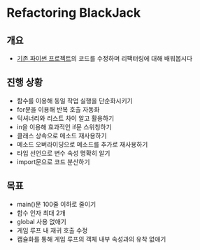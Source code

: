 # Refactoring BlackJack

## 개요

- [기존 파이썬 프로젝트](https://github.com/GulSam00/Blackjack)의 코드를 수정하며 리팩터링에 대해 배워봅시다

## 진행 상황

- 함수를 이용해 동일 작업 실행을 단순화시키기
- for문을 이용해 반복 호출 자동화
- 딕셔너리와 리스트 차이 알고 활용하기
- in을 이용해 효과적인 if문 스위칭하기
- 클래스 상속으로 메소드 재사용하기
- 메소드 오버라이딩으로 메소드를 추가로 재사용하기
- 타입 선언으로 변수 속성 명확히 알기
- import문으로 코드 분산하기

## 목표
- main()문 100줄 이하로 줄이기
- 함수 인자 최대 2개
- global 사용 없애기
- 게임 루프 내 재귀 호출 수정
- 캡슐화를 통해 게임 루프의 객체 내부 속성과의 유착 없애기